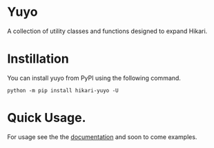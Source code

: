 # Yuyo

A collection of utility classes and functions designed to expand Hikari.

# Instillation

You can install yuyo from PyPI using the following command.

```
python -m pip install hikari-yuyo -U
```

# Quick Usage.

For usage see the the [documentation](https://yuyo.cursed.solutions/) and soon to come examples.
